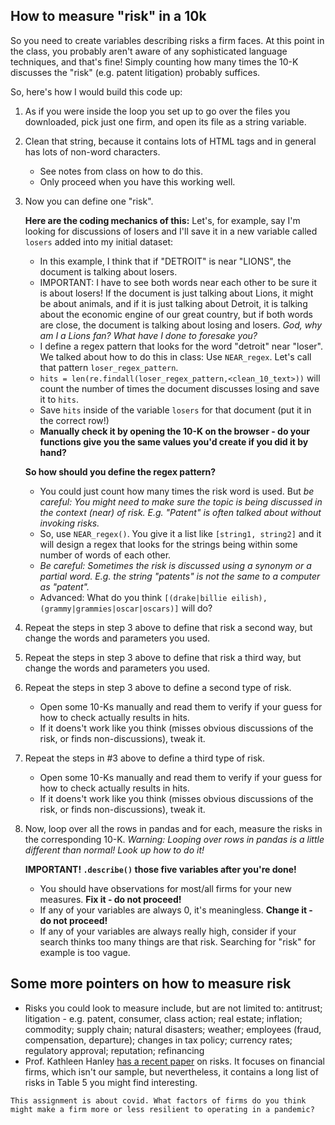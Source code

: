 ## How to measure "risk" in a 10k

So you need to create variables describing risks a firm faces. At this point in the class, you probably aren't aware of any sophisticated language techniques, and that's fine! Simply counting how many times the 10-K discusses the "risk" (e.g. patent litigation) probably suffices. 

So, here's how I would build this code up:

1. As if you were inside the loop you set up to go over the files you downloaded, pick just one firm, and open its file as a string variable.
1. Clean that string, because it contains lots of HTML tags and in general has lots of non-word characters.
    - See notes from class on how to do this. 
    - Only proceed when you have this working well. 
1. Now you can define one "risk". 

    **Here are the coding mechanics of this:** Let's, for example, say I'm looking for discussions of losers and I'll save it in a new variable called `losers` added into my initial dataset: 
   - In this example, I think that if "DETROIT" is near "LIONS", the document is talking about losers. 
   - IMPORTANT: I have to see both words near each other to be sure it is about losers! If the document is just talking about Lions, it might be about animals, and if it is just talking about Detroit, it is talking about the economic engine of our great country, but if both words are close, the document is talking about losing and losers. _God, why am I a Lions fan? What have I done to foresake you?_
   - I define a regex pattern that looks for the word "detroit" near "loser". We talked about how to do this in class: Use `NEAR_regex`. Let's call that pattern `loser_regex_pattern`.
   - `hits = len(re.findall(loser_regex_pattern,<clean_10_text>))` will count the number of times the document discusses losing and save it to `hits`.
   - Save `hits` inside of the variable `losers` for that document (put it in the correct row!)  
   - **Manually check it by opening the 10-K on the browser - do your functions give you the same values you'd create if you did it by hand?**

    **So how should you define the regex pattern?**
    - You could just count how many times the risk word is used. But _be careful: You might need to make sure the topic is being discussed in the context (near) of risk. E.g. "Patent" is often talked about without invoking risks._
    - So, use `NEAR_regex()`. You give it a list like `[string1, string2]` and it will design a regex that looks for the strings being within some number of words of each other.
    - _Be careful: Sometimes the risk is discussed using a synonym or a partial word. E.g. the string "patents" is not the same to a computer as "patent"._
    - Advanced: What do you think `[(drake|billie eilish), (grammy|grammies|oscar|oscars)]` will do?
 
1. Repeat the steps in step 3 above to define that risk a second way, but change the words and parameters you used.
1. Repeat the steps in  step 3 above to define that risk a third way, but change the words and parameters you used.
1. Repeat the steps in  step 3 above to define a second type of risk.
    - Open some 10-Ks manually and read them to verify if your guess for how to check actually results in hits.
    - If it doens't work like you think (misses obvious discussions of the risk, or finds non-discussions), tweak it.
1. Repeat the steps in #3 above to define a third type of risk.
    - Open some 10-Ks manually and read them to verify if your guess for how to check actually results in hits.
    - If it doens't work like you think (misses obvious discussions of the risk, or finds non-discussions), tweak it.
1. Now, loop over all the rows in pandas and for each, measure the risks in the corresponding 10-K. _Warning: Looping over rows in pandas is a little different than normal! Look up how to do it!_
    
    **IMPORTANT! `.describe()` those five variables after you're done!**
    - You should have observations for most/all firms for your new measures. **Fix it - do not proceed!**
    - If any of your variables are always 0, it's meaningless. **Change it - do not proceed!**
    - If any of your variables are always really high, consider if your search thinks too many things are that risk. Searching for "risk" for example is too vague. 
    
## Some more pointers on how to measure risk 
- Risks you could look to measure include, but are not limited to: antitrust; litigation - e.g. patent, consumer, class action; real estate; inflation; commodity; supply chain; natural disasters; weather; employees (fraud, compensation, departure); changes in tax policy; currency rates; regulatory approval; reputation; refinancing
- Prof. Kathleen Hanley [has a recent paper](https://papers.ssrn.com/sol3/papers.cfm?abstract_id=2792943) on risks. It focuses on financial firms, which isn't our sample, but nevertheless, it contains a long list of risks in Table 5 you might find interesting.

```{tip}
This assignment is about covid. What factors of firms do you think might make a firm more or less resilient to operating in a pandemic?
```
